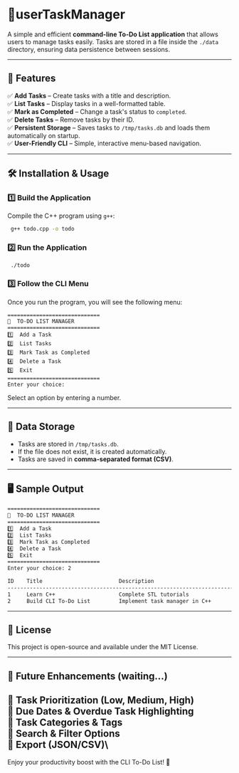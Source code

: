 # 📌userTaskManager 

A simple and efficient **command-line To-Do List application** that allows users to manage tasks easily. Tasks are stored in a file inside the `./data` directory, ensuring data persistence between sessions.

---

## 🚀 Features

✅ **Add Tasks** – Create tasks with a title and description.\
✅ **List Tasks** – Display tasks in a well-formatted table.\
✅ **Mark as Completed** – Change a task's status to `completed`.\
✅ **Delete Tasks** – Remove tasks by their ID.\
✅ **Persistent Storage** – Saves tasks to `/tmp/tasks.db` and loads them automatically on startup.\
✅ **User-Friendly CLI** – Simple, interactive menu-based navigation.

---

## 🛠 Installation & Usage

### **1️⃣ Build the Application**

Compile the C++ program using `g++`:

```sh
 g++ todo.cpp -o todo
```

### **2️⃣ Run the Application**

```sh
 ./todo
```

### **3️⃣ Follow the CLI Menu**

Once you run the program, you will see the following menu:

```
=============================
📌  TO-DO LIST MANAGER
=============================
1️⃣  Add a Task
2️⃣  List Tasks
3️⃣  Mark Task as Completed
4️⃣  Delete a Task
5️⃣  Exit
=============================
Enter your choice:
```

Select an option by entering a number.

---

## 📂 Data Storage

- Tasks are stored in `/tmp/tasks.db`.
- If the file does not exist, it is created automatically.
- Tasks are saved in **comma-separated format (CSV)**.

---

## 🖥 Sample Output

```sh
=============================
📌  TO-DO LIST MANAGER
=============================
1️⃣  Add a Task
2️⃣  List Tasks
3️⃣  Mark Task as Completed
4️⃣  Delete a Task
5️⃣  Exit
=============================
Enter your choice: 2

ID    Title                        Description                                  Status      
--------------------------------------------------------------------------------
1     Learn C++                    Complete STL tutorials                      todo        
2     Build CLI To-Do List         Implement task manager in C++               completed   
```

---

## 📝 License

This project is open-source and available under the MIT License.

---

## 📌 Future Enhancements (waiting...)

🔹 Task Prioritization (Low, Medium, High)\
🔹 Due Dates & Overdue Task Highlighting\
🔹 Task Categories & Tags\
🔹 Search & Filter Options\
🔹 Export (JSON/CSV)\
---

Enjoy your productivity boost with the CLI To-Do List! 🚀

